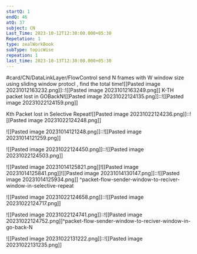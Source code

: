```yaml
---
startQ: 1
endQ: 46
atQ: 37
subject: CN
Last_Time: 2023-10-12T12:30:00.000+05:30
Repetation: 1
type: zealWorkBook
subType: topicWise
repeation: 1
last_time: 2023-10-13T12:30:00.000+05:30
---
```

#card/CN/DataLinkLayer/FlowControl
send N frames with W window size using sliding window protocl , find the total time![[Pasted image 20231012163232.png]]::![[Pasted image 20231012163249.png]] <!--SR:!2023-10-24,1,232-->
K-TH packet lost in GOBackN![[Pasted image 20231022124135.png]]::![[Pasted image 20231022124159.png]] <!--SR:!2023-10-26,3,252-->

Kth Packet lost in Selective Repeat![[Pasted image 20231022124236.png]]::![[Pasted image 20231022124248.png]] <!--SR:!2023-10-26,3,250-->


![[Pasted image 20231014121248.png]]::![[Pasted image 20231014121259.png]] <!--SR:!2023-10-27,4,272-->

![[Pasted image 20231022124450.png]]::![[Pasted image 20231022124503.png]] <!--SR:!2023-10-27,4,272-->


![[Pasted image 20231014125821.png]]![[Pasted image 20231014125841.png]]![[Pasted image 20231014130147.png]]::![[Pasted image 20231014125934.png]]  ^packet-flow-sender-window-to-reciver-window-in-selective-repeat <!--SR:!2023-10-27,4,272-->

![[Pasted image 20231022124658.png]]::![[Pasted image 20231022124717.png]] <!--SR:!2023-10-27,4,272-->


![[Pasted image 20231022124741.png]]::![[Pasted image 20231022124752.png]]^packet-flow-sender-window-to-reciver-window-in-go-back-N <!--SR:!2023-10-27,4,276-->

![[Pasted image 20231022131222.png]]::![[Pasted image 20231022131235.png]] <!--SR:!2023-10-27,4,270-->
